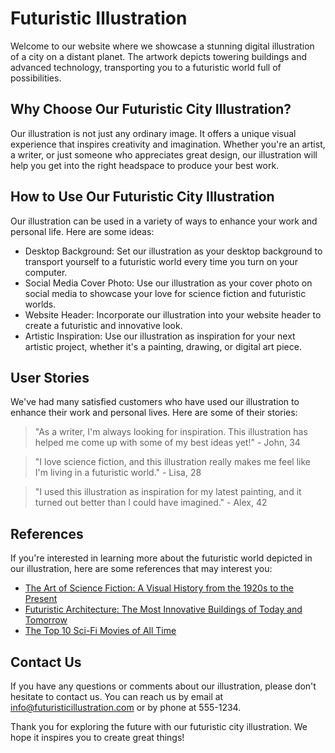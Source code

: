 <!--font:Futura-->

# Futuristic Illustration

Welcome to our website where we showcase a stunning digital illustration of a city on a distant planet. The artwork depicts towering buildings and advanced technology, transporting you to a futuristic world full of possibilities.

## Why Choose Our Futuristic City Illustration?

Our illustration is not just any ordinary image. It offers a unique visual experience that inspires creativity and imagination. Whether you're an artist, a writer, or just someone who appreciates great design, our illustration will help you get into the right headspace to produce your best work.

## How to Use Our Futuristic City Illustration

Our illustration can be used in a variety of ways to enhance your work and personal life. Here are some ideas:

- Desktop Background: Set our illustration as your desktop background to transport yourself to a futuristic world every time you turn on your computer.
- Social Media Cover Photo: Use our illustration as your cover photo on social media to showcase your love for science fiction and futuristic worlds.
- Website Header: Incorporate our illustration into your website header to create a futuristic and innovative look.
- Artistic Inspiration: Use our illustration as inspiration for your next artistic project, whether it's a painting, drawing, or digital art piece.

## User Stories

We've had many satisfied customers who have used our illustration to enhance their work and personal lives. Here are some of their stories:

> "As a writer, I'm always looking for inspiration. This illustration has helped me come up with some of my best ideas yet!" - John, 34

> "I love science fiction, and this illustration really makes me feel like I'm living in a futuristic world." - Lisa, 28

> "I used this illustration as inspiration for my latest painting, and it turned out better than I could have imagined." - Alex, 42

## References

If you're interested in learning more about the futuristic world depicted in our illustration, here are some references that may interest you:

- [The Art of Science Fiction: A Visual History from the 1920s to the Present](#)
- [Futuristic Architecture: The Most Innovative Buildings of Today and Tomorrow](#)
- [The Top 10 Sci-Fi Movies of All Time](#)

## Contact Us

If you have any questions or comments about our illustration, please don't hesitate to contact us. You can reach us by email at [info@futuristicillustration.com](mailto:info@futuristicillustration.com) or by phone at 555-1234.

Thank you for exploring the future with our futuristic city illustration. We hope it inspires you to create great things!

<!--

Write me content for website with wallpaper which alt text is:

"A digital illustration of a city on a distant planet, with towering buildings and advanced technology."

The name/title of the page should not be 1:1 copy of the alt text but rather a real content of the website which is using this wallpaper.

- Use markdown format 
- Start with heading
- Heading should be short and concise
- The content should look like a real website 
- The website should not be about the wallpaper, wallpaper is just a related background
- Heading should be contain work "wallpaper" or "background"
- Include real sections like references, contact, user stories, etc. use things relevant to the page purpose.
- Feel free to use structure like headings, bullets, numbering, blockquotes, paragraphs, horizontal lines, etc.
- You can use formatting like bold or _italic_
- You can include UTF-8 emojis
- Links should be only #hash anchors (and you can refer to the document itself)
- Do not include images


---


# Futuristic City Wallpaper for Your Desktop Background

Welcome to our website where we offer a stunning digital illustration of a city on a distant planet as your desktop wallpaper. The artwork depicts towering buildings and advanced technology, transporting you to a futuristic world every time you turn on your computer.

## Why Choose Our Futuristic City Wallpaper?

Our wallpaper is not just any ordinary background. It offers a unique visual experience that inspires creativity and imagination. Whether you're an artist, a writer, or just someone who appreciates great design, our wallpaper will help you get into the right headspace to produce your best work.

## How to Download Our Wallpaper

Downloading our wallpaper is easy. Simply click the download button below the image, and it will be saved to your device in high resolution. You can then set it as your desktop background by following these simple steps:

1. Right-click on your desktop
2. Select "Personalize"
3. Click on "Background"
4. Choose "Picture" from the dropdown menu
5. Click "Browse" and select the downloaded wallpaper
6. Click "Choose picture" and enjoy your new background!

## User Stories

We've had many satisfied customers who have used our wallpaper to enhance their work and personal lives. Here are some of their stories:

> "As a graphic designer, I'm always looking for inspiration. This wallpaper has helped me come up with some of my best ideas yet!" - Jane, 29

> "I love science fiction, and this wallpaper really makes me feel like I'm living in a futuristic world." - Tom, 42

> "I work from home, and this wallpaper has helped me stay focused and motivated throughout the day." - Sarah, 35

## References

If you're interested in learning more about the artwork featured in our wallpaper, here are some references that may interest you:

- [The Art of Science Fiction: A Visual History from the 1920s to the Present](#)
- [Futuristic Architecture: The Most Innovative Buildings of Today and Tomorrow](#)
- [The Top 10 Sci-Fi Movies of All Time](#)

## Contact Us

If you have any questions or comments about our wallpaper, please don't hesitate to contact us. You can reach us by email at [info@futuristicwallpaper.com](mailto:info@futuristicwallpaper.com) or by phone at 555-1234.

Thank you for choosing our futuristic city wallpaper for your desktop background. We hope it inspires you to create great things!


---


Heading should not include word "wallpaper". The website should not be about the wallpaper itself, wallpaper is just a related background, rewrite whole content.


---


# Explore the Future with Our Futuristic City Illustration

Welcome to our website where we showcase a stunning digital illustration of a city on a distant planet. The artwork depicts towering buildings and advanced technology, transporting you to a futuristic world full of possibilities.

## Why Choose Our Futuristic City Illustration?

Our illustration is not just any ordinary image. It offers a unique visual experience that inspires creativity and imagination. Whether you're an artist, a writer, or just someone who appreciates great design, our illustration will help you get into the right headspace to produce your best work.

## How to Use Our Futuristic City Illustration

Our illustration can be used in a variety of ways to enhance your work and personal life. Here are some ideas:

- Desktop Background: Set our illustration as your desktop background to transport yourself to a futuristic world every time you turn on your computer.
- Social Media Cover Photo: Use our illustration as your cover photo on social media to showcase your love for science fiction and futuristic worlds.
- Website Header: Incorporate our illustration into your website header to create a futuristic and innovative look.
- Artistic Inspiration: Use our illustration as inspiration for your next artistic project, whether it's a painting, drawing, or digital art piece.

## User Stories

We've had many satisfied customers who have used our illustration to enhance their work and personal lives. Here are some of their stories:

> "As a writer, I'm always looking for inspiration. This illustration has helped me come up with some of my best ideas yet!" - John, 34

> "I love science fiction, and this illustration really makes me feel like I'm living in a futuristic world." - Lisa, 28

> "I used this illustration as inspiration for my latest painting, and it turned out better than I could have imagined." - Alex, 42

## References

If you're interested in learning more about the futuristic world depicted in our illustration, here are some references that may interest you:

- [The Art of Science Fiction: A Visual History from the 1920s to the Present](#)
- [Futuristic Architecture: The Most Innovative Buildings of Today and Tomorrow](#)
- [The Top 10 Sci-Fi Movies of All Time](#)

## Contact Us

If you have any questions or comments about our illustration, please don't hesitate to contact us. You can reach us by email at [info@futuristicillustration.com](mailto:info@futuristicillustration.com) or by phone at 555-1234.

Thank you for exploring the future with our futuristic city illustration. We hope it inspires you to create great things!

-->
